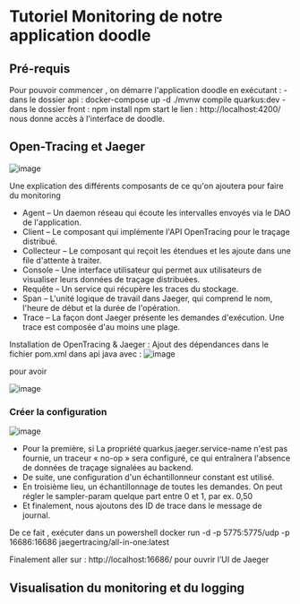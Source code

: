 # Tutoriel Monitoring de notre application doodle

## Pré-requis
Pour pouvoir commencer , on démarre l'application doodle en exécutant :
-dans le dossier api : docker-compose up -d
	                     ./mvnw compile quarkus:dev
-dans le dossier front : npm install
	                       npm start 
 le lien : http://localhost:4200/ nous donne accès à l'interface de doodle.
 
## Open-Tracing et Jaeger

![image](https://user-images.githubusercontent.com/57901216/143829912-ed348025-33a3-4936-9dd6-44eb8e1956da.png)

Une explication des différents composants de ce qu'on ajoutera pour faire du monitoring
* Agent – Un daemon réseau qui écoute les intervalles envoyés via le DAO de l'application.
* Client – Le composant qui implémente l'API OpenTracing pour le traçage distribué.
* Collecteur – Le composant qui reçoit les étendues et les ajoute dans une file d'attente à traiter.
* Console – Une interface utilisateur qui permet aux utilisateurs de visualiser leurs données de traçage distribuées.
* Requête – Un service qui récupère les traces du stockage.
* Span – L'unité logique de travail dans Jaeger, qui comprend le nom, l'heure de début et la durée de l'opération.
* Trace – La façon dont Jaeger présente les demandes d'exécution. Une trace est composée d'au moins une plage.


Installation de OpenTracing & Jaeger :
Ajout des dépendances dans le fichier pom.xml dans api java avec :
![image](https://user-images.githubusercontent.com/57901216/143852893-f7547914-a084-4f38-942c-5aa9a45daf97.png) 

pour avoir

![image](https://user-images.githubusercontent.com/57901216/143853629-1008448d-fff4-4b3d-ac25-d4bdac79a390.png)

### Créer la configuration
![image](https://user-images.githubusercontent.com/57901216/143854807-3c2c5973-85cd-4299-96b5-2e424c77b2dc.png)
* Pour la première, si La propriété quarkus.jaeger.service-name n'est pas fournie, un traceur « no-op » sera configuré, ce qui entraînera l'absence de données de traçage signalées au backend.
* De suite, une configuration d'un échantillonneur constant est utilisé.
* En troisième lieu, un échantillonnage de toutes les demandes. On peut régler le sampler-param quelque part entre 0 et 1, par ex. 0,50
* Et finalement, nous ajoutons des ID de trace dans le message de journal.



De ce fait , exécuter dans un powershell
docker run -d -p 5775:5775/udp -p 16686:16686 jaegertracing/all-in-one:latest 

Finalement aller sur : http://localhost:16686/ 
pour ouvrir l’UI de Jaeger

## Visualisation du monitoring et du logging

